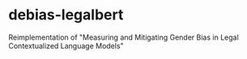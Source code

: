 # debias-legalbert
Reimplementation of "Measuring and Mitigating Gender Bias in Legal Contextualized Language Models"
